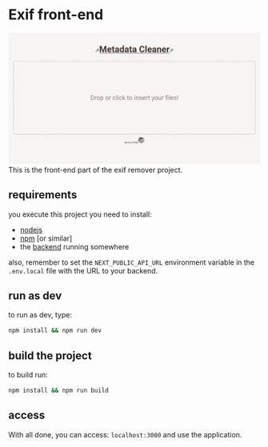 # Exif front-end


![screenshot](./assets/screenshot.png)
This is the front-end part of the exif remover project.

## requirements

you execute this project you need to install:

* [nodejs](https://nodejs.org/en)
* [npm](https://www.npmjs.com/) [or similar]
* the [backend](https://github.com/Dpbm/exif-backend) running somewhere

also, remember to set the `NEXT_PUBLIC_API_URL` environment variable in the `.env.local` file with the URL to your backend.

## run as dev

to run as dev, type:

```bash
npm install && npm run dev
```

## build the project

to build run:

```bash
npm install && npm run build
```

## access

With all done, you can access: `localhost:3000` and use the application.
